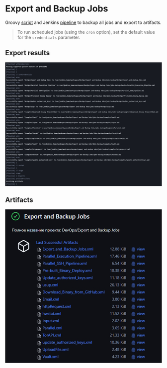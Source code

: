 # Export and Backup Jobs

Groovy [script](/export-and-backup-jobs/backup.groovy) and Jenkins [pipeline](/export-and-backup-jobs/Jenkinsfile.groovy) to backup all jobs and export to artifacts.

> To run scheduled jobs (using the `cron` option), set the default value for the `credentials` parameter.

## Export results

![](/export-and-backup-jobs/img/export.jpg)

## Artifacts

![](/export-and-backup-jobs/img/artifacts.jpg)